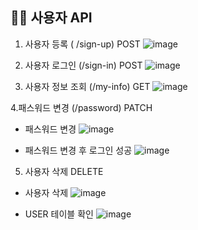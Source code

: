 ## 🙋‍♀️ 사용자 API
1. 사용자 등록 ( /sign-up) POST
![image](https://github.com/user-attachments/assets/d9cb9fff-482e-4594-9742-d1fe54adc552)

2. 사용자 로그인 (/sign-in) POST
![image](https://github.com/user-attachments/assets/85ca3d25-807b-41e0-ba1f-4ffe386d5bbb)

3. 사용자 정보 조회 (/my-info) GET
![image](https://github.com/user-attachments/assets/f67924a8-829c-419f-9c02-89cd4faa009f)

4.패스워드 변경 (/password) PATCH

- 패스워드 변경
![image](https://github.com/user-attachments/assets/5eddeaf8-9d31-4e03-84d1-ea9f600add35)

- 패스워드 변경 후 로그인 성공
![image](https://github.com/user-attachments/assets/28a5e2b7-4d6e-45af-bf23-c9ee614cecd8)

5. 사용자 삭제 DELETE

- 사용자 삭제
![image](https://github.com/user-attachments/assets/28a5e2b7-4d6e-45af-bf23-c9ee614cecd8)

- USER 테이블 확인
![image](https://github.com/user-attachments/assets/318d7e67-feb2-4e58-82e0-96cf75473574)
